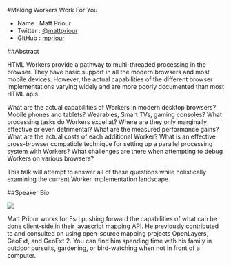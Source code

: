 #Making Workers Work For You

* Name      : Matt Priour
* Twitter   : [@mattpriour](https://twitter.com/mattpriour)
* GitHub    : [mpriour](https://github.com/mpriour)

##Abstract

HTML Workers provide a pathway to multi-threaded processing in the browser. They have basic support in all the modern browsers and most mobile devices. However, the actual capabilities of the different browser implementations varying widely and are more poorly documented than most HTML apis.

What are the actual capabilities of Workers in modern desktop browsers? Mobile phones and tablets? Wearables, Smart TVs, gaming consoles?
What processing tasks do Workers excel at? Where are they only marginally effective or even detrimental?
What are the measured performance gains? What are the actual costs of each additional Worker?
What is an effective cross-browser compatible technique for setting up a parallel processing system with Workers?
What challenges are there when attempting to debug Workers on various browsers?

This talk will attempt to answer all of these questions while holistically examining the current Worker implementation landscape.

##Speaker Bio

![](https://raw.github.com/cascadiajs/2013.cascadiajs.com/master/images/mpriour.jpeg)

Matt Priour works for Esri pushing forward the capabilities of what can be done client-side in their javascript mapping API. He previously contributed to and consulted on using open-source mapping projects OpenLayers, GeoExt, and GeoExt 2. You can find him spending time with his family in outdoor pursuits, gardening, or bird-watching when not in front of a computer.